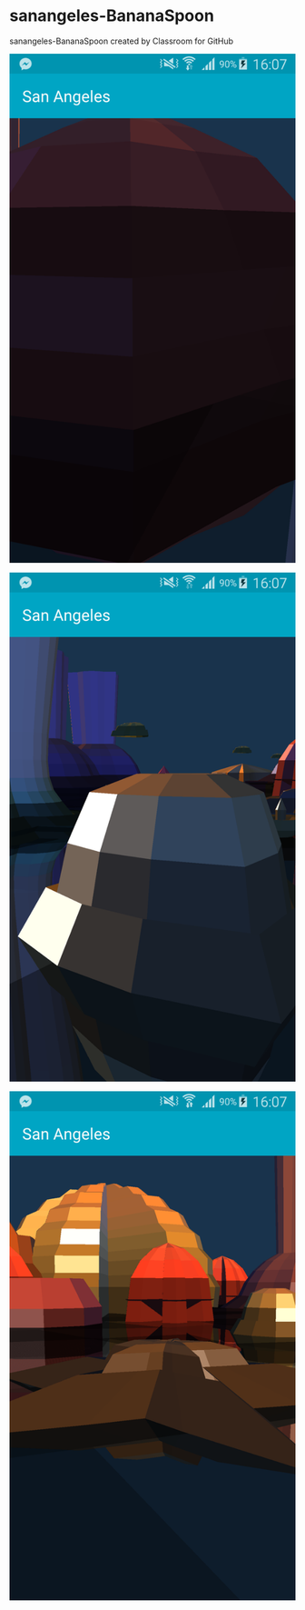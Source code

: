 # sanangeles-BananaSpoon
sanangeles-BananaSpoon created by Classroom for GitHub


![alt tag](https://github.com/DeLaSalleUniversity-Manila/sanangeles-BananaSpoon/blob/master/device-2015-12-07-160719.png)

![alt tag](https://github.com/DeLaSalleUniversity-Manila/sanangeles-BananaSpoon/blob/master/device-2015-12-07-160740.png)

![alt tag](https://github.com/DeLaSalleUniversity-Manila/sanangeles-BananaSpoon/blob/master/device-2015-12-07-160749.png)
